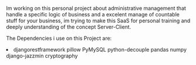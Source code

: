 <br>Im working on this personal project about administrative management that handle a specific logic of business and a excelent manage of countable stuff for your business, im trying to make this SaaS for personal training and deeply understanding of the concept Server-Client.</br>



The Dependencies i use on this Project are:
<li>
djangorestframework
pillow
PyMySQL
python-decouple
pandas
numpy
django-jazzmin
cryptography
</li>


